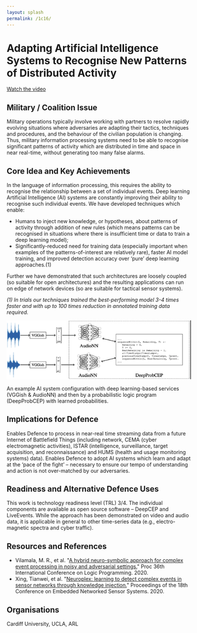 ```yaml
---
layout: splash
permalink: /1c16/
---
```


# Adapting Artificial Intelligence Systems to Recognise New Patterns of Distributed Activity
[Watch the video](https://ibm.box.com/v/Showcase-1c16-video)

## Military / Coalition Issue
Military operations typically involve working with partners to resolve rapidly evolving situations where adversaries
are adapting their tactics, techniques and procedures, and the behaviour of the civilian population is changing. Thus,
military information processing systems need to be able to recognise significant patterns of activity which are
distributed in time and space in near real-time, without generating too many false alarms.

## Core Idea and Key Achievements
In the language of information processing, this requires the ability to recognise the relationship between a set of
individual events. Deep learning Artificial Intelligence (AI) systems are constantly improving their ability to
recognise such individual events. We have developed techniques which enable:
* Humans to inject new knowledge, or hypotheses, about patterns of activity through addition of new rules (which
  means patterns can be recognised in situations where there is insufficient time or data to train a deep learning
  model);
* Significantly-reduced need for training data (especially important when examples of the patterns-of-interest are
  relatively rare), faster AI model training, and improved detection accuracy over ‘pure’ deep learning approaches.(1)

Further we have demonstrated that such architectures are loosely coupled (so suitable for open architectures) and the
resulting applications can run on edge of network devices (so are suitable for tactical sensor systems).
 
*(1) In trials our techniques trained the best-performing model 3-4 times faster and with up to 100 times reduction in
annotated training data required.*

![image info](/dais/achievements/images/1c16-fig1.png)

An example AI system configuration with deep learning-based services (VGGish & AudioNN) and then by a probabilistic
logic program (DeepProbCEP) with learned probabilities.

## Implications for Defence
Enables Defence to process in near-real time streaming data from a future Internet of Battlefield Things (including
network, CEMA (cyber electromagnetic activities), ISTAR (intelligence, surveillance, target acquisition, and
reconnaissance) and HUMS (health and usage monitoring systems) data). Enables Defence to adopt AI systems which learn
and adapt at the ‘pace of the fight’ – necessary to ensure our tempo of understanding and action is not over-matched
by our adversaries.

## Readiness and Alternative Defence Uses
This work is technology readiness level (TRL) 3/4. The individual components are available as open source software –
DeepCEP and LiveEvents. While the approach has been demonstrated on video and audio data, it is applicable in general
to other time-series data (e.g., electro-magnetic spectra and cyber traffic).

## Resources and References
* Vilamala, M. R., et al.
  "[A hybrid neuro-symbolic approach for complex event processing in noisy and adversarial settings.](/doc-5610/)"
  Proc 36th International Conference on Logic Programming. 2020.
* Xing, Tianwei, et al.
  "[Neuroplex: learning to detect complex events in sensor networks through knowledge injection.](/doc-5956)"
  Proceedings of the 18th Conference on Embedded Networked Sensor Systems. 2020.

## Organisations
Cardiff University, UCLA, ARL
